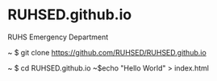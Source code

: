 # RUHSED.github.io
RUHS Emergency Department 

~ $ git clone https://github.com/RUHSED/RUHSED.github.io

~ $ cd RUHSED.github.io
~$echo "Hello World" > index.html
